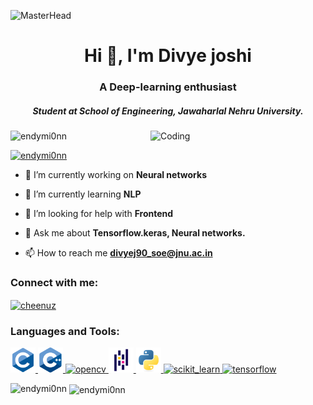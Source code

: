 ![MasterHead](https://www.cognex.com/library/media/blogs/deep-learning-blogs/2019/what-is-deep-learning-large.jpg?sc_lang=en&h=300&w=945&la=en&hash=2701661E1DB5BB88BFB7815323BF9479)
<h1 align="center">Hi 👋, I'm Divye joshi</h1>
<h3 align="center">A Deep-learning enthusiast</h3>
<h5 align="center">Student at School of Engineering, Jawaharlal Nehru University.</h5>
<img align="right" alt="Coding" width="280" src="https://jnnce.ac.in/jnndemo/aiml.gif">


<p align="left"> <img src="https://komarev.com/ghpvc/?username=endymi0nn&label=Profile%20views&color=0e75b6&style=flat" alt="endymi0nn" /> </p>

<p align="left"> <a href="https://github.com/ryo-ma/github-profile-trophy"><img src="https://github-profile-trophy.vercel.app/?username=endymi0nn" alt="endymi0nn" /></a> </p>

- 🔭 I’m currently working on **Neural networks**

- 🌱 I’m currently learning **NLP**

- 🤝 I’m looking for help with **Frontend**

- 💬 Ask me about **Tensorflow.keras, Neural networks.**

- 📫 How to reach me **divyej90_soe@jnu.ac.in**

<h3 align="left">Connect with me:</h3>
<p align="left">
<a href="https://stackoverflow.com/users/cheenuz" target="blank"><img align="center" src="https://raw.githubusercontent.com/rahuldkjain/github-profile-readme-generator/master/src/images/icons/Social/stack-overflow.svg" alt="cheenuz" height="30" width="40" /></a>
</p>

<h3 align="left">Languages and Tools:</h3>
<p align="left"> <a href="https://www.cprogramming.com/" target="_blank" rel="noreferrer"> <img src="https://raw.githubusercontent.com/devicons/devicon/master/icons/c/c-original.svg" alt="c" width="40" height="40"/> </a> <a href="https://www.w3schools.com/cpp/" target="_blank" rel="noreferrer"> <img src="https://raw.githubusercontent.com/devicons/devicon/master/icons/cplusplus/cplusplus-original.svg" alt="cplusplus" width="40" height="40"/> </a> <a href="https://opencv.org/" target="_blank" rel="noreferrer"> <img src="https://www.vectorlogo.zone/logos/opencv/opencv-icon.svg" alt="opencv" width="40" height="40"/> </a> <a href="https://pandas.pydata.org/" target="_blank" rel="noreferrer"> <img src="https://raw.githubusercontent.com/devicons/devicon/2ae2a900d2f041da66e950e4d48052658d850630/icons/pandas/pandas-original.svg" alt="pandas" width="40" height="40"/> </a> <a href="https://www.python.org" target="_blank" rel="noreferrer"> <img src="https://raw.githubusercontent.com/devicons/devicon/master/icons/python/python-original.svg" alt="python" width="40" height="40"/> </a> <a href="https://scikit-learn.org/" target="_blank" rel="noreferrer"> <img src="https://upload.wikimedia.org/wikipedia/commons/0/05/Scikit_learn_logo_small.svg" alt="scikit_learn" width="40" height="40"/> </a> <a href="https://www.tensorflow.org" target="_blank" rel="noreferrer"> <img src="https://www.vectorlogo.zone/logos/tensorflow/tensorflow-icon.svg" alt="tensorflow" width="40" height="40"/> </a> </p>

<p><img align="left" src="https://github-readme-stats.vercel.app/api/top-langs?username=endymi0nn&show_icons=true&locale=en&layout=compact" alt="endymi0nn" /></p>

<p>&nbsp;<img align="center" src="https://github-readme-stats.vercel.app/api?username=endymi0nn&show_icons=true&locale=en" alt="endymi0nn" /></p>
